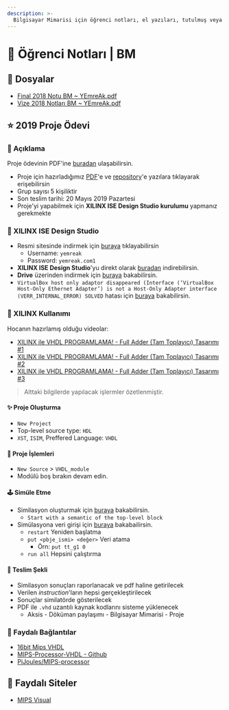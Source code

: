 ```yaml
---
description: >-
  Bilgisayar Mimarisi için öğrenci notları, el yazıları, tutulmuş veya alınmış notlar
---
```


# 📕 Öğrenci Notları \| BM

## 📂 Dosyalar

<!--YPackage.YGitbookIntegration-tarafından-otomatik-oluşturulmuştur-->

- [Final 2018 Notu BM ~ YEmreAk.pdf](Final%202018%20Notu%20BM%20~%20YEmreAk.pdf)
- [Vize 2018 Notları BM ~ YEmreAk.pdf](Vize%202018%20Notlar%C4%B1%20BM%20~%20YEmreAk.pdf)

<!--YPackage.YGitbookIntegration-tarafından-otomatik-oluşturulmuştur-->

## ⭐ 2019 Proje Ödevi

### 🗽 Açıklama

Proje ödevinin PDF'ine [buradan](../../../res/2019_bilgisayar_mimarisi_proje.pdf) ulaşabilirsin.

- Proje için hazırladığımız [PDF](../../../res/16BitMipsVHDL.pdf)'e ve [repository][16bit Mips VHDL - Repo]'e yazılara tıklayarak erişebilirsin
- Grup sayısı 5 kişiliktir
- Son teslim tarihi: 20 Mayıs 2019 Pazartesi
- Proje'yi yapabilmek için **XILINX ISE Design Studio kurulumu** yapmanız gerekmekte

### 🌃 XILINX ISE Design Studio

- Resmi sitesinde indirmek için [buraya][XILINX ISE Design Studio] tıklayabilirsin
  - Username: `yemreak`
  - Password: `yemreak.com1`
- **XILINX ISE Design Studio**'yu direkt olarak [buradan][XILINX ISE Design Studio - Direct] indirebilirsin.
- **Drive** üzerinden indirmek için [buraya][XILINX ISE Design Studio - Drive] bakabilirsin.
- `VirtualBox host only adaptor disappeared (Interface (‘VirtualBox Host-Only Ethernet Adapter’) is not a Host-Only Adapter interface (VERR_INTERNAL_ERROR) SOLVED` hatası için [buraya][Hata Çözümü 1] bakabilirsin.

### 🎌 XILINX Kullanımı

Hocanın hazırlamış olduğu videolar:

- [XILINX ile VHDL PROGRAMLAMA! - Full Adder (Tam Toplayıcı) Tasarımı #1](https://www.youtube.com/watch?v=-SZuTT3xa18)
- [XILINX ile VHDL PROGRAMLAMA! - Full Adder (Tam Toplayıcı) Tasarımı #2](https://www.youtube.com/watch?v=H7jihUQz-Io)
- [XILINX ile VHDL PROGRAMLAMA! - Full Adder (Tam Toplayıcı) Tasarımı #3](https://www.youtube.com/watch?v=Sw5ktjHl1zc)

> Alttaki bilgilerde yapılacak işlermler özetlenmiştir.

#### ✨ Proje Oluşturma

- `New Project`
- Top-level source type: `HDL`
- `XST`, `ISIM`, Preffered Language: `VHDL`

#### 🚧 Proje İşlemleri

- `New Source` > `VHDL_module`
- Modülü boş bırakın devam edin.

#### 🕹️ Simüle Etme

- Similasyon oluşturmak için [buraya][XILINX ISE - Simulation] bakabilirsin.
  - `Start with a semantic of the top-level block`
- Simülasyona veri girişi için [buraya][ISIM Simulator] bakabailirsin.
  - `restart` Yeniden başlatma
  - `put <pbje_ismi> <değer>` Veri atama
    - Örn: `put tt_g1 0`
  - `run all` Hepsini çalıştırma

#### 🎁 Teslim Şekli

- Similasyon sonuçları raporlanacak ve pdf haline getirilecek
- Verilen *instruction*'ların hepsi gerçekleştirilecek
- Sonuçlar similatörde gösterilecek
- PDF ile `.vhd` uzantılı kaynak kodlarını sisteme yüklenecek
  - Aksis - Döküman paylaşımı - Bilgisayar Mimarisi - Proje

### 🔗 Faydalı Bağlantılar

- [16bit Mips VHDL]
- [MIPS-Processor-VHDL - Github]
- [PiJoules/MIPS-processor]

[XILINX ISE Design Studio]: https://www.xilinx.com/support/download/index.html/content/xilinx/en/downloadNav/design-tools.html
[XILINX ISE Design Studio - Direct]: https://xilinx-ax-dl.entitlenow.com/dl/ul/2018/02/21/R209898474/Xilinx_ISE_S6_Win10_14.7_ISE_VMs_0206_1.zip/70f417f0787735862bdf9e9e3107e2af/5CC73BF4?akdm=0&filename=Xilinx_ISE_S6_Win10_14.7_ISE_VMs_0206_1.zip
[XILINX ISE Design Studio - Drive]: https://drive.google.com/open?id=1-4j-ZBZmA5axu2G3ebxcITROWsR2IUny
[XILINX ISE - Simulation]: https://youtu.be/H7jihUQz-Io?t=637
[ISIM Simulator]: https://youtu.be/Sw5ktjHl1zc?t=576
[Hata Çözümü 1]: https://darrenoneill.eu/?p=627

[16bit Mips VHDL]: https://www.fpga4student.com/2017/09/vhdl-code-for-mips-processor.html
[MIPS-Processor-VHDL - Github]: https://github.com/cm4233/MIPS-Processor-VHDL
[PiJoules/MIPS-processor]: https://github.com/PiJoules/MIPS-processor

[16bit Mips VHDL - Repo]: https://github.com/yedhrab/16BitMipsVHDL


## 🔗 Faydalı Siteler

- [MIPS Visual]

[MIPS Visual]: http://www3.ntu.edu.sg/home/smitha/FYP_Gerald/index.html

